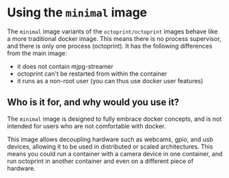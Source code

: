 # Using the `minimal` image

The `minimal` image variants of the `octoprint/octoprint` images behave like a more
traditional docker image. This means there is no process supervisor, and there is only one
process (octoprint). It has the following differences from the main image:

- it does not contain mjpg-streamer
- octoprint can't be restarted from within the container
- it runs as a non-root user (you can thus use docker user features)

## Who is it for, and why would you use it?

The `minimal` image is designed to fully embrace docker concepts, and is not intended
for users who are not comfortable with docker.

This image allows decoupling hardware such as webcams, gpio, and usb devices, allowing
it to be used in distributed or scaled architectures. This means you could run a container with a camera device in one container, and run octoprint in another container and even on
a different piece of hardware.
